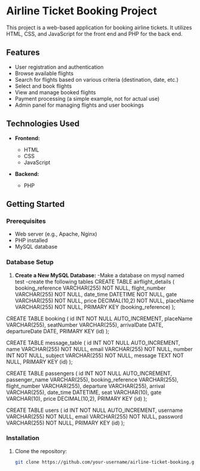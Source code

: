 # Airline Ticket Booking Project

This project is a web-based application for booking airline tickets. It utilizes HTML, CSS, and JavaScript for the front end and PHP for the back end.

## Features

- User registration and authentication
- Browse available flights
- Search for flights based on various criteria (destination, date, etc.)
- Select and book flights
- View and manage booked flights
- Payment processing (a simple example, not for actual use)
- Admin panel for managing flights and user bookings

## Technologies Used

- **Frontend:**

  - HTML
  - CSS
  - JavaScript

- **Backend:**
  - PHP

## Getting Started

### Prerequisites

- Web server (e.g., Apache, Nginx)
- PHP installed
- MySQL database

### Database Setup

1. **Create a New MySQL Database:**
   -Make a database on mysql named test
   -create the following tables
   CREATE TABLE airflight_details (
   booking_reference VARCHAR(255) NOT NULL,
   flight_number VARCHAR(255) NOT NULL,
   date_time DATETIME NOT NULL,
   gate VARCHAR(255) NOT NULL,
   price DECIMAL(10,2) NOT NULL,
   placeName VARCHAR(255) NOT NULL,
   PRIMARY KEY (booking_reference)
   );

CREATE TABLE booking (
id INT NOT NULL AUTO_INCREMENT,
placeName VARCHAR(255),
seatNumber VARCHAR(255),
arrivalDate DATE,
departureDate DATE,
PRIMARY KEY (id)
);

CREATE TABLE message_table (
id INT NOT NULL AUTO_INCREMENT,
name VARCHAR(255) NOT NULL,
email VARCHAR(255) NOT NULL,
number INT NOT NULL,
subject VARCHAR(255) NOT NULL,
message TEXT NOT NULL,
PRIMARY KEY (id)
);

CREATE TABLE passengers (
id INT NOT NULL AUTO_INCREMENT,
passenger_name VARCHAR(255),
booking_reference VARCHAR(255),
flight_number VARCHAR(255),
departure VARCHAR(255),
arrival VARCHAR(255),
date_time DATETIME,
seat VARCHAR(10),
gate VARCHAR(10),
price DECIMAL(10,2),
PRIMARY KEY (id)
);

CREATE TABLE users (
id INT NOT NULL AUTO_INCREMENT,
username VARCHAR(255) NOT NULL,
email VARCHAR(255) NOT NULL,
password VARCHAR(255) NOT NULL,
PRIMARY KEY (id)
);

### Installation

1. Clone the repository:

   ```bash
   git clone https://github.com/your-username/airline-ticket-booking.git
   ```

